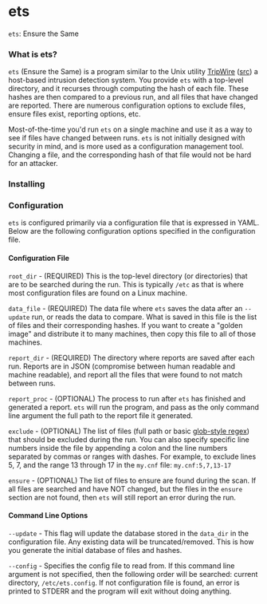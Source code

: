 # ets
`ets`: Ensure the Same

### What is ets?

`ets` (Ensure the Same) is a program similar to the Unix utility [TripWire](https://en.wikipedia.org/wiki/Open_Source_Tripwire) ([src](https://github.com/Tripwire/tripwire-open-source)) a host-based intrusion detection system. You provide `ets` with a top-level directory, and it recurses through computing the hash of each file. These hashes are then compared to a previous run, and all files that have changed are reported. There are numerous configuration options to exclude files, ensure files exist, reporting options, etc.

Most-of-the-time you'd run `ets` on a single machine and use it as a way to see if files have changed between runs. `ets` is not initially designed with security in mind, and is more used as a configuration management tool. Changing a file, and the corresponding hash of that file would not be hard for an attacker.

### Installing

### Configuration

`ets` is configured primarily via a configuration file that is expressed in YAML. Below are the following configuration options specified in the configuration file.

#### Configuration File

`root_dir` - (REQUIRED) This is the top-level directory (or directories) that are to be searched during the run. This is typically `/etc` as that is where most configuration files are found on a Linux machine.

`data_file` - (REQUIRED) The data file where `ets` saves the data after an `--update` run, or reads the data to compare. What is saved in this file is the list of files and their corresponding hashes. If you want to create a "golden image" and distribute it to many machines, then copy this file to all of those machines.

`report_dir` - (REQUIRED) The directory where reports are saved after each run. Reports are in JSON (compromise between human readable and machine readable), and report all the files that were found to not match between runs.

`report_proc` - (OPTIONAL) The process to run after `ets` has finished and generated a report. `ets` will run the program, and pass as the only command line argument the full path to the report file it generated.

`exclude` - (OPTIONAL) The list of files (full path or basic [glob-style regex](https://en.wikipedia.org/wiki/Glob_(programming))) that should be excluded during the run. You can also specify specific line numbers inside the file by appending a colon and the line numbers separated by commas or ranges with dashes. For example, to exclude lines 5, 7, and the range 13 through 17 in the `my.cnf` file: `my.cnf:5,7,13-17`

`ensure` - (OPTIONAL) The list of files to ensure are found during the scan. If all files are searched and have NOT changed, but the files in the `ensure` section are not found, then `ets` will still report an error during the run.

#### Command Line Options

`--update` - This flag will update the database stored in the `data_dir` in the configuration file. Any existing data will be truncated/removed. This is how you generate the initial database of files and hashes.

`--config` - Specifies the config file to read from. If this command line argument is not specified, then the following order will be searched: current directory, `/etc/ets.config`. If not configuration file is found, an error is printed to STDERR and the program will exit without doing anything.
